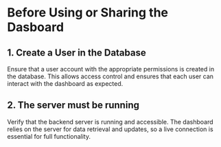 # Before Using or Sharing the Dasboard

## 1. Create a User in the Database

Ensure that a user account with the appropriate permissions is created in the database. This allows access control and ensures that each user can interact
with the dashboard as expected.

## 2. The server must be running

Verify that the backend server is running and accessible. The dashboard relies
on the server for data retrieval and updates, so a live connection is essential for full functionality.
